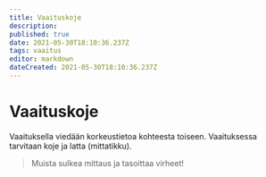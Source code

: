 ```yaml
---
title: Vaaituskoje
description: 
published: true
date: 2021-05-30T18:10:36.237Z
tags: vaaitus
editor: markdown
dateCreated: 2021-05-30T18:10:36.237Z
---
```


# Vaaituskoje
Vaaituksella viedään korkeustietoa kohteesta toiseen. Vaaituksessa tarvitaan koje ja latta (mittatikku).

> Muista sulkea mittaus ja tasoittaa virheet!